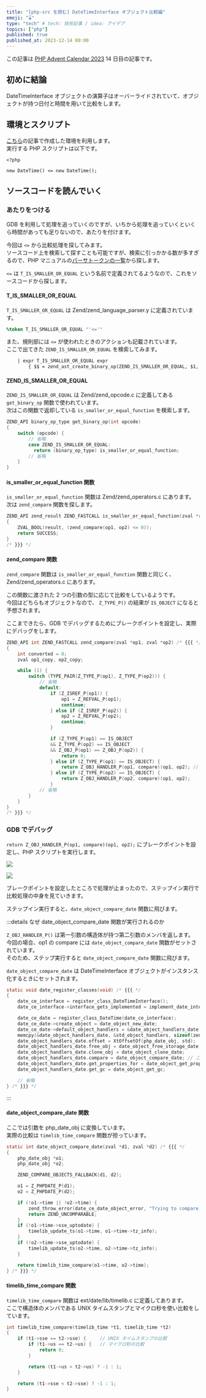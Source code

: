 ```yaml
---
title: "[php-src を読む] DateTimeInterface オブジェクト比較編"
emoji: "⌛"
type: "tech" # tech: 技術記事 / idea: アイデア
topics: ["php"]
published: true
published_at: 2023-12-14 00:00
---
```


この記事は [PHP Advent Calendar 2023](https://qiita.com/advent-calendar/2023/php) 14 日目の記事です。

## 初めに結論

DateTimeInterface オブジェクトの演算子はオーバーライドされていて、オブジェクトが持つ日付と時間を用いて比較をします。

## 環境とスクリプト

[こちら](https://zenn.dev/sayu/articles/6fd3a39f6e5d96)の記事で作成した環境を利用します。  
実行する PHP スクリプトは以下です。

```php:src/script.php
<?php

new DateTime() <= new DateTime();
```

## ソースコードを読んでいく

### あたりをつける

GDB を利用して処理を追っていくのですが、いちから処理を追っていくといくら時間があっても足りないので、あたりを付けます。

今回は `<=` から比較処理を探してみます。  
ソースコード上を検索して探すことも可能ですが、検索に引っかかる数が多すぎるので、PHP マニュアルの[パーサトークンの一覧](https://www.php.net/manual/ja/tokens.php)から探します。  

`<=` は `T_IS_SMALLER_OR_EQUAL` という名前で定義されてるようなので、これをソースコードから探します。

#### T_IS_SMALLER_OR_EQUAL

`T_IS_SMALLER_OR_EQUAL` は Zend/zend_language_parser.y に定義されています。

```:Zend/zend_language_parser.y
%token T_IS_SMALLER_OR_EQUAL "'<='"
```

また、規則部には `<=` が使われたときのアクションも記載されています。  
ここで出てきた `ZEND_IS_SMALLER_OR_EQUAL` を検索してみます。

```:Zend/zend_language_parser.y
    | expr T_IS_SMALLER_OR_EQUAL expr
        { $$ = zend_ast_create_binary_op(ZEND_IS_SMALLER_OR_EQUAL, $1, $3); }
```

#### ZEND_IS_SMALLER_OR_EQUAL

`ZEND_IS_SMALLER_OR_EQUAL` は Zend/zend_opcode.c に定義してある `get_binary_op` 関数で使われています。  
次はこの関数で返却している `is_smaller_or_equal_function` を検索します。

```c:Zend/zend_opcode.c
ZEND_API binary_op_type get_binary_op(int opcode)
{
    switch (opcode) {
        // 省略
        case ZEND_IS_SMALLER_OR_EQUAL:
          return (binary_op_type) is_smaller_or_equal_function;
        // 省略
    }
}
```

#### is_smaller_or_equal_function 関数

`is_smaller_or_equal_function` 関数は Zend/zend_operators.c にあります。
次は `zend_compare` 関数を探します。

```c:Zend/zend_operators.c
ZEND_API zend_result ZEND_FASTCALL is_smaller_or_equal_function(zval *result, zval *op1, zval *op2) /* {{{ */
{
    ZVAL_BOOL(result, (zend_compare(op1, op2) <= 0));
    return SUCCESS;
}
/* }}} */
```

#### zend_compare 関数

`zend_compare` 関数は `is_smaller_or_equal_function` 関数と同じく、Zend/zend_operators.c にあります。

この関数に渡された 2 つの引数の型に応じて比較をしているようです。    
今回はどちらもオブジェクトなので、 `Z_TYPE_P()` の結果が `IS_OBJECT` になると予想されます。

ここまできたら、GDB でデバッグするためにブレークポイントを設定し、実際にデバッグをします。

```c:Zend/zend_operators.c
ZEND_API int ZEND_FASTCALL zend_compare(zval *op1, zval *op2) /* {{{ */
{
    int converted = 0;
    zval op1_copy, op2_copy;

    while (1) {
        switch (TYPE_PAIR(Z_TYPE_P(op1), Z_TYPE_P(op2))) {
            // 省略
            default:
                if (Z_ISREF_P(op1)) {
                    op1 = Z_REFVAL_P(op1);
                    continue;
                } else if (Z_ISREF_P(op2)) {
                    op2 = Z_REFVAL_P(op2);
                    continue;
                }

                if (Z_TYPE_P(op1) == IS_OBJECT
                && Z_TYPE_P(op2) == IS_OBJECT
                && Z_OBJ_P(op1) == Z_OBJ_P(op2)) {
                    return 0;
                } else if (Z_TYPE_P(op1) == IS_OBJECT) {
                    return Z_OBJ_HANDLER_P(op1, compare)(op1, op2); // 今回はここにブレークポイントを設定する
                } else if (Z_TYPE_P(op2) == IS_OBJECT) {
                    return Z_OBJ_HANDLER_P(op2, compare)(op1, op2);
                }
            // 省略
        }
    }
}
/* }}} */
```

### GDB でデバッグ

`return Z_OBJ_HANDLER_P(op1, compare)(op1, op2);` にブレークポイントを設定し、PHP スクリプトを実行します。

![](/images/reading-php-src-datetimeinterface/break.png)

![](/images/reading-php-src-datetimeinterface/debug.png)

ブレークポイントを設定したところで処理が止まったので、ステップイン実行で比較処理の中身を見ていきます。

ステップイン実行すると、`date_object_compare_date` 関数に飛びます。

:::details なぜ date_object_compare_date 関数が実行されるのか

`Z_OBJ_HANDLER_P()` は第一引数の構造体が持つ第二引数のメンバを返します。  
今回の場合、op1 の compare には `date_object_compare_date` 関数がセットされています。  
そのため、ステップ実行すると `date_object_compare_date` 関数に飛びます。

`date_object_compare_date` は DateTimeInterface オブジェクトがインスタンス化するときにセットされます。

```c:ext/date/php_date.c
static void date_register_classes(void) /* {{{ */
{
    date_ce_interface = register_class_DateTimeInterface();
    date_ce_interface->interface_gets_implemented = implement_date_interface_handler;

    date_ce_date = register_class_DateTime(date_ce_interface);
    date_ce_date->create_object = date_object_new_date;
    date_ce_date->default_object_handlers = &date_object_handlers_date;
    memcpy(&date_object_handlers_date, &std_object_handlers, sizeof(zend_object_handlers));
    date_object_handlers_date.offset = XtOffsetOf(php_date_obj, std);
    date_object_handlers_date.free_obj = date_object_free_storage_date;
    date_object_handlers_date.clone_obj = date_object_clone_date;
    date_object_handlers_date.compare = date_object_compare_date; // ここでセットしている
    date_object_handlers_date.get_properties_for = date_object_get_properties_for;
    date_object_handlers_date.get_gc = date_object_get_gc;

    // 省略
} /* }}} */
```
:::

#### date_object_compare_date 関数

ここでは引数を php_date_obj に変換しています。  
実際の比較は `timelib_time_compare` 関数が担っています。

```c:ext/date/php_date.c
static int date_object_compare_date(zval *d1, zval *d2) /* {{{ */
{
    php_date_obj *o1;
    php_date_obj *o2;

    ZEND_COMPARE_OBJECTS_FALLBACK(d1, d2);

    o1 = Z_PHPDATE_P(d1);
    o2 = Z_PHPDATE_P(d2);

    if (!o1->time || !o2->time) {
        zend_throw_error(date_ce_date_object_error, "Trying to compare an incomplete DateTime or DateTimeImmutable object");
        return ZEND_UNCOMPARABLE;
    }
    if (!o1->time->sse_uptodate) {
        timelib_update_ts(o1->time, o1->time->tz_info);
    }
    if (!o2->time->sse_uptodate) {
        timelib_update_ts(o2->time, o2->time->tz_info);
    }

    return timelib_time_compare(o1->time, o2->time);
} /* }}} */
```

#### timelib_time_compare 関数

`timelib_time_compare` 関数は ext/date/lib/timelib.c に定義してあります。  
ここで構造体のメンバである UNIX タイムスタンプとマイクロ秒を使い比較をしています。

```c:ext/date/lib/timelib.c
int timelib_time_compare(timelib_time *t1, timelib_time *t2)
{
    if (t1->sse == t2->sse) {     // UNIX タイムスタンプの比較
        if (t1->us == t2->us) {   // マイクロ秒の比較
            return 0;
        }

        return (t1->us < t2->us) ? -1 : 1;
    }

    return (t1->sse < t2->sse) ? -1 : 1;
}
```
